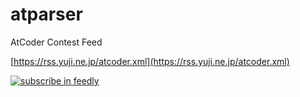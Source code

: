 # atparser

AtCoder Contest Feed

[https://rss.yuji.ne.jp/atcoder.xml](https://rss.yuji.ne.jp/atcoder.xml)

[![subscribe in feedly](http://s3.feedly.com/img/follows/feedly-follow-rectangle-flat-big_2x.png)](https://feedly.com/i/subscription/feed%2Fhttps%3A%2F%2Frss.yuji.ne.jp%2Fatcoder.xml)
